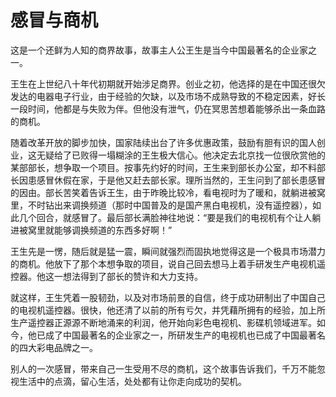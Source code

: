 # 感冒与商机
这是一个还鲜为人知的商界故事，故事主人公王生是当今中国最著名的企业家之一。 

王生在上世纪八十年代初期就开始涉足商界。创业之初，他选择的是在中国还很欠发达的电器电子行业，由于经验的欠缺，以及市场不成熟导致的不稳定因素，好长一段时间，他都是与失败为伴。但他没有泄气，仍在冥思苦想着能够杀出一条血路的商机。 

随着改革开放的脚步加快，国家陆续出台了许多优惠政策，鼓励有胆有识的国人创业，这无疑给了已败得一塌糊涂的王生极大信心。他决定去北京找一位很欣赏他的某部部长，想争取一个项目。按事先约好的时间，王生来到部长办公室，却不料部长因患感冒休假在家，于是他又赶去部长家。理所当然的，王生问到了部长患感冒的因由。部长苦笑着告诉王生，由于昨晚比较冷，看电视时为了暖和，就躺进被窝里，不时钻出来调换频道（那时中国普及的是国产黑白电视机，没有遥控器），如此几个回合，就感冒了。最后部长满脸神往地说：“要是我们的电视机有个让人躺进被窝里就能够调换频道的东西多好啊！” 

王生先是一愣，随后就是猛一震，瞬间就强烈而固执地觉得这是一个极具市场潜力的商机。他放下了那个本想争取的项目，说自己回去想马上着手研发生产电视机遥控器。他这一想法得到了部长的赞许和大力支持。 

就这样，王生凭着一股韧劲，以及对市场前景的自信，终于成功研制出了中国自己的电视机遥控器。很快，他还清了以前的所有亏欠，并凭藉所拥有的经验，加上所生产遥控器正源源不断地涌来的利润，他开始向彩色电视机、影碟机领域进军。如今，他已成了中国最著名的企业家之一，所研发生产的电视机也已成了中国最著名的四大彩电品牌之一。 

别人的一次感冒，带来自己一生受用不尽的商机，这个故事告诉我们，千万不能忽视生活中的点滴，留心生活，处处都有让你走向成功的契机。
  